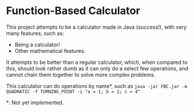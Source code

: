# Function-Based Calculator

This project attempts to be a calculator made in Java (success!), with very many features, such as:

- Being a calculator!
- Other mathematical features.

It attempts to be better than a regular calculator, which, when compared to this, should look rather dumb as it can only do a select few operations, and cannot chain them together to solve more complex problems.

This calculator can do operations by name*, such as `java -jar FBC.jar -m QUADRATIC -f TURNING_POINT -i "a = 1; b = 2; c = 4"`

*: Not yet implemented.
